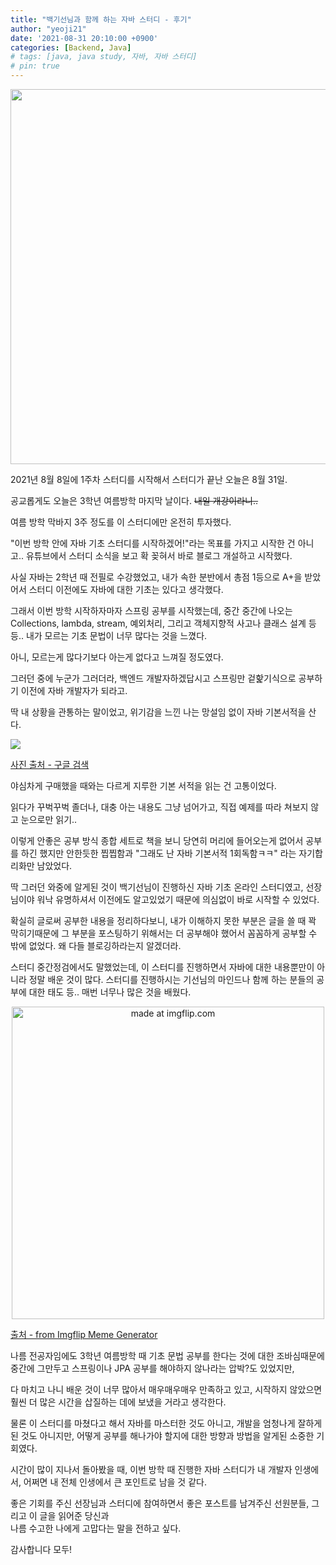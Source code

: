 ```yaml
---
title: "백기선님과 함께 하는 자바 스터디 - 후기"
author: "yeoji21"
date: '2021-08-31 20:10:00 +0900'
categories: [Backend, Java]
# tags: [java, java study, 자바, 자바 스터디]
# pin: true
---
```


<img src="https://media.vlpt.us/images/inhalin/post/b48b4cd3-619b-4bf4-939c-d3546dd2ec01/whiteship.png" width=600>
<br>

2021년 8월 8일에 1주차 스터디를 시작해서 스터디가 끝난 오늘은 8월 31일. 

공교롭게도 오늘은 3학년 여름방학 마지막 날이다. ~~내일 개강이라니..~~

여름 방학 막바지 3주 정도를 이 스터디에만 온전히 투자했다. 

"이번 방학 안에 자바 기초 스터디를 시작하겠어!"라는 목표를 가지고 시작한 건 아니고.. 유튜브에서 스터디 소식을 보고 확 꽂혀서 바로 블로그 개설하고 시작했다.

사실 자바는 2학년 때 전필로 수강했었고, 내가 속한 분반에서 총점 1등으로 A+을 받았어서 스터디 이전에도 자바에 대한 기초는 있다고 생각했다. 

그래서 이번 방학 시작하자마자 스프링 공부를 시작했는데, 중간 중간에 나오는 Collections, lambda, stream, 예외처리, 그리고 객체지향적 사고나 클래스 설계 등등.. 내가 모르는 기초 문법이 너무 많다는 것을 느꼈다. 

아니, 모르는게 많다기보다 아는게 없다고 느껴질 정도였다. 

그러던 중에 누군가 그러더라, 백엔드 개발자하겠답시고 스프링만 겉핥기식으로 공부하기 이전에 자바 개발자가 되라고.

딱 내 상황을 관통하는 말이었고, 위기감을 느낀 나는 망설임 없이 자바 기본서적을 산다. 

<img src="https://t1.daumcdn.net/thumb/R720x0/?fname=http://t1.daumcdn.net/brunch/service/user/aB3/image/2LBNNYoYJPKLupVpD_dP4FTaIbc.jpg">

[사진 출처 - 구글 검색](https://t1.daumcdn.net/thumb/R720x0/?fname=http://t1.daumcdn.net/brunch/service/user/aB3/image/2LBNNYoYJPKLupVpD_dP4FTaIbc.jpg)


야심차게 구매했을 때와는 다르게 지루한 기본 서적을 읽는 건 고통이었다.  

읽다가 꾸벅꾸벅 졸더나, 대충 아는 내용도 그냥 넘어가고, 직접 예제를 따라 쳐보지 않고 눈으로만 읽기.. 

이렇게 안좋은 공부 방식 종합 세트로 책을 보니 당연히 머리에 들어오는게 없어서 공부를 하긴 했지만 안한듯한 찝찝함과 "그래도 난 자바 기본서적 1회독함ㅋㅋ" 라는 자기합리화만 남았었다.  

딱 그러던 와중에 알게된 것이 백기선님이 진행하신 자바 기초 온라인 스터디였고, 선장님이야 워낙 유명하셔서 이전에도 알고있었기 때문에 의심없이 바로 시작할 수 있었다. 

확실히 글로써 공부한 내용을 정리하다보니, 내가 이해하지 못한 부분은 글을 쓸 때 꽉 막히기때문에 그 부분을 포스팅하기 위해서는 더 공부해야 했어서 꼼꼼하게 공부할 수 밖에 없었다. 왜 다들 블로깅하라는지 알겠더라. 

스터디 중간정검에서도 말했었는데, 이 스터디를 진행하면서 자바에 대한 내용뿐만이 아니라 정말 배운 것이 많다. 스터디를 진행하시는 기선님의 마인드나 함께 하는 분들의 공부에 대한 태도 등.. 매번 너무나 많은 것을 배웠다.  

<center><img src="https://i.imgflip.com/5ldwhv.jpg" title="made at imgflip.com" width=500 /></center>

[출처 - from Imgflip Meme Generator](https://imgflip.com/memegenerator)

나름 전공자임에도 3학년 여름방학 때 기초 문법 공부를 한다는 것에 대한 조바심때문에 중간에 그만두고 스프링이나 JPA 공부를 해야하지 않나라는 압박?도 있었지만,

다 마치고 나니 배운 것이 너무 많아서 매우매우매우 만족하고 있고, 시작하지 않았으면 훨씬 더 많은 시간을 삽질하는 데에 보냈을 거라고 생각한다.

물론 이 스터디를 마쳤다고 해서 자바를 마스터한 것도 아니고, 개발을 엄청나게 잘하게 된 것도 아니지만, 어떻게 공부를 해나가야 할지에 대한 방향과 방법을 알게된 소중한 기회였다.  

시간이 많이 지나서 돌아봤을 때, 이번 방학 때 진행한 자바 스터디가 내 개발자 인생에서, 어쩌면 내 전체 인생에서 큰 포인트로 남을 것 같다. 

좋은 기회를 주신 선장님과 스터디에 참여하면서 좋은 포스트를 남겨주신 선원분들, 그리고 이 글을 읽어준 당신과  
나름 수고한 나에게 고맙다는 말을 전하고 싶다. 

감사합니다 모두!

